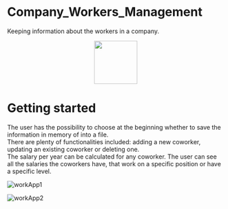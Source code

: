 # Company_Workers_Management
Keeping information about the workers in a company.  
<p align="center">
<img src="https://user-images.githubusercontent.com/37831510/54679481-0e1f4100-4b10-11e9-97b6-833c5caa8501.png" width="100" height="100" />
</p>

# Getting started
The user has the possibility to choose at the beginning whether to save the information in memory of into a file.  
There are plenty of functionalities included: adding a new coworker, updating an existing coworker or deleting one.  
The salary per year can be calculated for any coworker.
The user can see all the salaries the coworkers have, that work on a specific position or have a specific level.
  
![workApp1](https://user-images.githubusercontent.com/37831510/54679453-fba50780-4b0f-11e9-83cf-bd88f11a8bd3.gif)  

![workApp2](https://user-images.githubusercontent.com/37831510/54680576-debe0380-4b12-11e9-9825-4a9641d5a37d.gif)
